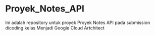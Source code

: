 # Proyek_Notes_API
Ini adalah repository untuk proyek Proyek Notes API pada submission dicoding kelas Menjadi Google Cloud Artchitect
